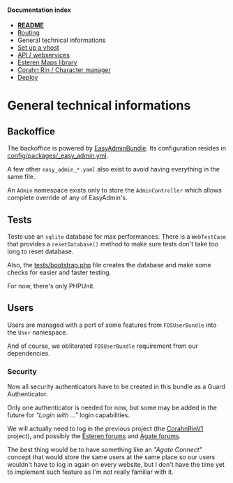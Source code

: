 
#### Documentation index

* **[README](../README.md)**
* [Routing](routing.md)
* General technical informations
* [Set up a vhost](vhosts.md)
* [API / webservices](api.md)
* [Esteren Maps library](maps.md)
* [Corahn Rin / Character manager](character_manager.md)
* [Deploy](deploy.md)

# General technical informations

## Backoffice

The backoffice is powered by [EasyAdminBundle](https://github.com/javiereguiluz/EasyAdminBundle).
Its configuration resides in [config/packages/_easy_admin.yml](../config/packages/easy_admin.yaml).

A few other `easy_admin_*.yaml` also exist to avoid having everything in the same file.

An `Admin` namespace exists only to store the `AdminController` which allows complete override of any of EasyAdmin's.

## Tests

Tests use an `sqlite` database for max performances. There is a `WebTestCase` that provides a `resetDatabase()` method
to make sure tests don't take too long to reset database.

Also, the [tests/bootstrap.php](../tests/bootstrap.php) file creates the database and make some checks for easier and
faster testing.

For now, there's only PHPUnit.

## Users

Users are managed with a port of some features from `FOSUserBundle` into the `User` namespace.

And of course, we obliterated `FOSUserBundle` requirement from our dependencies.

### Security

Now all security authenticators have to be created in this bundle as a Guard Authenticator.

Only one authenticator is needed for now, but some may be added in the future for _"Login with ..."_ login capabilities.

We will actually need to log in the previous project (the [CorahnRinV1](https://github.com/StudioAgate/CorahnRinV1) 
project), and possibly the [Esteren forums](https://www.esteren.org/forum/) and
[Agate forums](https://forum.studio-agate.com).

The best thing would be to have something like an _"Agate Connect"_ concept that would store the same users at the same
place so our users wouldn't have to log in again on every website, but I don't have the time yet to implement such
feature as I'm not really familiar with it.
